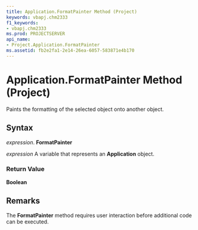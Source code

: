 ```yaml
---
title: Application.FormatPainter Method (Project)
keywords: vbapj.chm2333
f1_keywords:
- vbapj.chm2333
ms.prod: PROJECTSERVER
api_name:
- Project.Application.FormatPainter
ms.assetid: fb2e2fa1-2e14-26ea-6057-583871e4b170
---
```



# Application.FormatPainter Method (Project)

Paints the formatting of the selected object onto another object.


## Syntax

 _expression_. **FormatPainter**

 _expression_ A variable that represents an **Application** object.


### Return Value

 **Boolean**


## Remarks

The  **FormatPainter** method requires user interaction before additional code can be executed.


